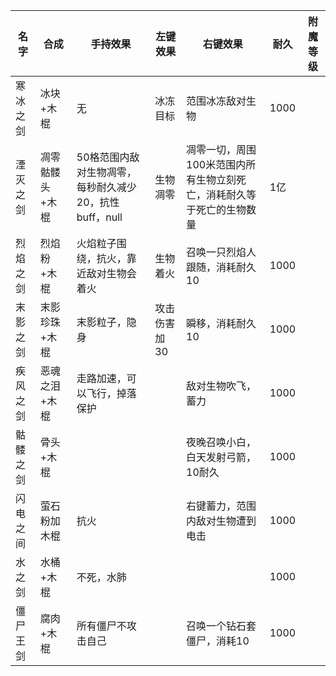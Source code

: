 | 名字     | 合成            | 手持效果                                               | 左键效果     | 右键效果                                                 | 耐久 | 附魔等级 |
| -------- | --------------- | ------------------------------------------------------ | ------------ | -------------------------------------------------------- | ---- | -------- |
| 寒冰之剑 | 冰块+木棍       | 无                                                     | 冰冻目标     | 范围冰冻敌对生物                                         | 1000 |          |
| 湮灭之剑 | 凋零骷髅头+木棍 | 50格范围内敌对生物凋零，每秒耐久减少20，抗性buff，null | 生物凋零     | 凋零一切，周围100米范围内所有生物立刻死亡，消耗耐久等于死亡的生物数量 | 1亿  |          |
| 烈焰之剑 | 烈焰粉+木棍     | 火焰粒子围绕，抗火，靠近敌对生物会着火                 | 生物着火     | 召唤一只烈焰人跟随，消耗耐久10                           | 1000 |          |
| 末影之剑 | 末影珍珠+木棍   | 末影粒子，隐身                                         | 攻击伤害加30 | 瞬移，消耗耐久10                                         | 1000 |          |
| 疾风之剑 | 恶魂之泪+木棍   | 走路加速，可以飞行，掉落保护                           |              | 敌对生物吹飞，蓄力                                       | 1000 |          |
| 骷髅之剑 | 骨头+木棍       |                                                        |              | 夜晚召唤小白，白天发射弓箭，10耐久                       | 1000 |          |
| 闪电之间 | 萤石粉加木棍    | 抗火                                                   |              | 右键蓄力，范围内敌对生物遭到电击                         | 1000 |          |
| 水之剑   | 水桶+木棍       | 不死，水肺                                             |              |                                                          | 1000 |          |
| 僵尸王剑 | 腐肉+木棍       | 所有僵尸不攻击自己                                     |              | 召唤一个钻石套僵尸，消耗10                               | 1000 |          |

